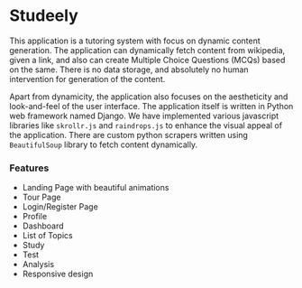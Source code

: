 # Studeely

This application is a tutoring system with focus on dynamic content generation. The application can dynamically fetch content from wikipedia, given a link, and also can create Multiple Choice Questions (MCQs) based on the same. There is no data storage, and absolutely no human intervention for generation of the content. 

Apart from dynamicity, the application also focuses on the aestheticity and look-and-feel of the user interface. The application itself is written in Python web framework named Django. We have implemented various javascript libraries like `skrollr.js` and `raindrops.js` to enhance the visual appeal of the application. There are custom python scrapers written using `BeautifulSoup` library to fetch content dynamically.

### Features

- Landing Page with beautiful animations
- Tour Page
- Login/Register Page
- Profile
- Dashboard
- List of Topics
- Study
- Test
- Analysis
- Responsive design


